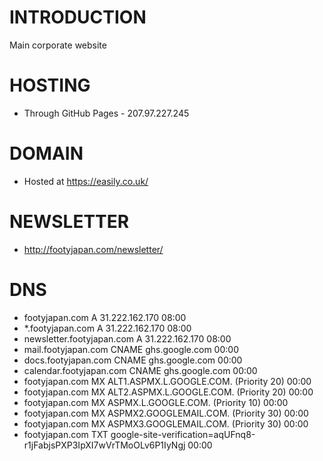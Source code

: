 # INTRODUCTION

Main corporate website

# HOSTING

* Through GitHub Pages - 207.97.227.245

# DOMAIN

* Hosted at https://easily.co.uk/

# NEWSLETTER

* http://footyjapan.com/newsletter/

# DNS

* footyjapan.com            A   31.222.162.170 08:00
* *.footyjapan.com          A   31.222.162.170 08:00
* newsletter.footyjapan.com A   31.222.162.170 08:00
* mail.footyjapan.com     CNAME ghs.google.com 00:00
* docs.footyjapan.com     CNAME ghs.google.com 00:00
* calendar.footyjapan.com CNAME ghs.google.com 00:00
* footyjapan.com          MX    ALT1.ASPMX.L.GOOGLE.COM. (Priority 20) 00:00
* footyjapan.com          MX    ALT2.ASPMX.L.GOOGLE.COM. (Priority 20) 00:00
* footyjapan.com          MX    ASPMX.L.GOOGLE.COM.      (Priority 10) 00:00
* footyjapan.com          MX    ASPMX2.GOOGLEMAIL.COM.   (Priority 30) 00:00
* footyjapan.com          MX    ASPMX3.GOOGLEMAIL.COM.   (Priority 30) 00:00
* footyjapan.com          TXT   google-site-verification=aqUFnq8-r1jFabjsPXP3IpXI7wVrTMoOLv6P1IyNgj 00:00
